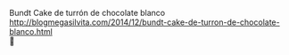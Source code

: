 Bundt Cake de turrón de chocolate blanco	http://blogmegasilvita.com/2014/12/bundt-cake-de-turron-de-chocolate-blanco.html	
਍